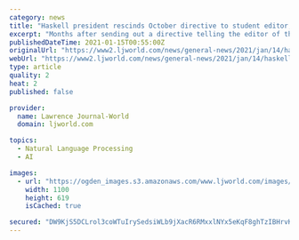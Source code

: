 ```yaml
---
category: news
title: "Haskell president rescinds October directive to student editor, calling action ‘incorrect’ and promising not to interfere with free speech again"
excerpt: "Months after sending out a directive telling the editor of the student newspaper what he could and could not publish, the president of Haskell Indian Nations University has rescinded his memorandum. In an undated letter that just reached student journalist Jared Nally on Wednesday,"
publishedDateTime: 2021-01-15T00:55:00Z
originalUrl: "https://www2.ljworld.com/news/general-news/2021/jan/14/haskell-president-rescinds-october-directive-to-student-editor-calling-action-incorrect-and-promising-not-to-interfere-with-free-speech-again/"
webUrl: "https://www2.ljworld.com/news/general-news/2021/jan/14/haskell-president-rescinds-october-directive-to-student-editor-calling-action-incorrect-and-promising-not-to-interfere-with-free-speech-again/"
type: article
quality: 2
heat: 2
published: false

provider:
  name: Lawrence Journal-World
  domain: ljworld.com

topics:
  - Natural Language Processing
  - AI

images:
  - url: "https://ogden_images.s3.amazonaws.com/www.ljworld.com/images/2020/10/26133611/Jared-Nally-1100x619.jpg"
    width: 1100
    height: 619
    isCached: true

secured: "DW9KjS5DCLrol3coWTuIrySedsiWLb9jXacR6RMxxlNYx5eKqF8ghTzIBHrvK8Y15HBgcNQ4tsqN0mIYfr49UYHoq/WNo+FJSrvPpmd4pwJfPeBLEoS/coVJcx7yOaR54kwljis6DZ4v6JNQMuFD66jKv+/v38kBXMf3RNnZAycmO0nZqvvnx88qH+nP6hWshZHiGqj5U79pgRhbkAH7L/J7h6OLU28uQTCgUdQlOc49sALpL9sBa5ThLa8bs3AYg2ZM5A3g1xBoo9hKIsekCwpb/4UBKKaZIt1dtPQXSjdVUM23kxHBB614mT9ekwFA/3ZXCeANVe33/p2KLgikwYP6SYEyeKxCkzSJ8An8Xqw=;b4RKL09edBnq2FrfqHW4Wg=="
---
```


